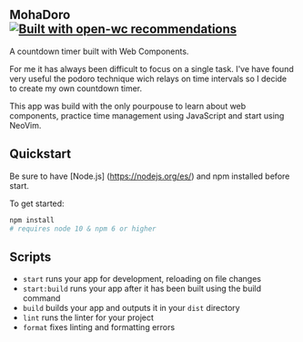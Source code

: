 ## MohaDoro [![Built with open-wc recommendations](https://img.shields.io/badge/built%20with-open--wc-blue.svg)](https://github.com/open-wc)

A countdown timer built with Web Components.

For me it has always been difficult to focus on a single task. I've have found
very useful the podoro technique wich relays on time intervals so I decide to
create my own countdown timer.

This app was build with the only pourpouse to learn about web components,
practice time management using JavaScript and start using NeoVim.

## Quickstart

Be sure to have [Node.js] (https://nodejs.org/es/) and npm installed before
start.

To get started:

```bash
npm install
# requires node 10 & npm 6 or higher
```

## Scripts

- `start` runs your app for development, reloading on file changes
- `start:build` runs your app after it has been built using the build command
- `build` builds your app and outputs it in your `dist` directory
- `lint` runs the linter for your project
- `format` fixes linting and formatting errors
